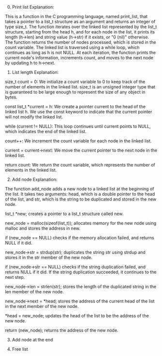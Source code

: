 0. Print list
Explanation:

This is a function in the C programming language, named print_list, that takes a pointer to a list_t structure as an argument and returns an integer of type size_t. The function iterates over the linked list represented by the list_t structure, starting from the head h, and for each node in the list, it prints its length (h->len) and string value (h->str) if it exists, or "0 (nil)" otherwise. The function returns the number of nodes processed, which is stored in the count variable. The linked list is traversed using a while loop, which continues as long as h is not NULL. At each iteration, the function prints the current node's information, increments count, and moves to the next node by updating h to h->next.


1. List length
Explanation:

size_t count = 0: We initialize a count variable to 0 to keep track of the number of elements in the linked list. size_t is an unsigned integer type that is guaranteed to be large enough to represent the size of any object in bytes.

const list_t *current = h: We create a pointer current to the head of the linked list h. We use the const keyword to indicate that the current pointer will not modify the linked list.

while (current != NULL): This loop continues until current points to NULL, which indicates the end of the linked list.

count++: We increment the count variable for each node in the linked list.

current = current->next: We move the current pointer to the next node in the linked list.

return count: We return the count variable, which represents the number of elements in the linked list.


2. Add node
Explanation:


The function add_node adds a new node to a linked list at the beginning of the list. It takes two arguments: head, which is a double pointer to the head of the list, and str, which is the string to be duplicated and stored in the new node.

list_t *new; creates a pointer to a list_t structure called new.

new_node = malloc(sizeof(list_t)); allocates memory for the new node using malloc and stores the address in new.

if (new_node == NULL) checks if the memory allocation failed, and returns NULL if it did.

new_node->str = strdup(str); duplicates the string str using strdup and stores it in the str member of the new node.

if (new_node->str == NULL) checks if the string duplication failed, and returns NULL if it did. If the string duplication succeeded, it continues to the next step.

new_node->len = strlen(str); stores the length of the duplicated string in the len member of the new node.

new_node->next = *head; stores the address of the current head of the list in the next member of the new node.

*head = new_node; updates the head of the list to be the address of the new node.

return (new_node); returns the address of the new node.

3. Add node at the end


4. Free list


